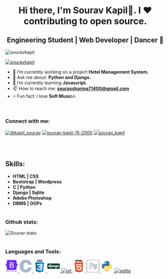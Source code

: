 <h1 align="center">Hi there, I'm Sourav Kapil👋. I ❤ contributing to open source.</h1>
<h2 align="center">Engineering Student | Web Developer | Dancer 👯</h2>

<p align="left"> <img src="https://komarev.com/ghpvc/?username=souravkapil&label=Profile%20views&color=0e75b6&style=flat" alt="souravkapil" /> </p>

<p align="left"> <a href="https://github.com/ryo-ma/github-profile-trophy"><img src="https://github-profile-trophy.vercel.app/?username=souravkapil" alt="souravkapil" /></a> </p>

- 🔭 I’m currently working on a project <strong>Hotel Management System.</strong>
- 💬 Ask me about: <strong>Python and Django.</strong>
- 🌱 I’m currently learning <strong> Javascript. </strong>
- 📫 How to reach me: <strong>souravsharma71400@gmail.com</strong>
- ⚡ Fun fact: I love <strong>Soft Music🎶.</strong>
<br>

<h3 align="left">Connect with me:</h3>
<p align="left">
<a href="https://twitter.com/@kapil_sourav" target="blank"><img align="center" src="https://cdn.jsdelivr.net/npm/simple-icons@3.0.1/icons/twitter.svg" alt="@kapil_sourav" height="30" width="40" /></a>
<a href="https://linkedin.com/in/sourav-kapil-15-2000" target="blank"><img align="center" src="https://cdn.jsdelivr.net/npm/simple-icons@3.0.1/icons/linkedin.svg" alt="sourav-kapil-15-2000" height="30" width="40" /></a>
<a href="https://instagram.com/sourav_kapil" target="blank"><img align="center" src="https://cdn.jsdelivr.net/npm/simple-icons@3.0.1/icons/instagram.svg" alt="sourav_kapil" height="30" width="40" /></a>
</p>
<br>
<br>

<h2>Skills:</h2>

- <strong>HTML | CSS</strong><br>
- <strong>Bootstrap | Wordpress</strong><br>
- <strong>C | Python</strong><br>
- <strong>Django | Sqlite</strong><br>
- <strong>Adobe Photoshop</strong><br>
- <strong>DBMS | OOPs</strong><br>
  <br>
  
 
### Github stats:

![Sourav stats](https://github-readme-stats.vercel.app/api?username=Souravkapil&count_private=true&show_icons=true&theme=radical)
<br>
<br>

<h3 align="left">Languages and Tools:</h3>

<p align="left"> <a href="https://getbootstrap.com" target="_blank"> <img src="https://raw.githubusercontent.com/devicons/devicon/master/icons/bootstrap/bootstrap-plain-wordmark.svg" alt="bootstrap" width="40" height="40"/> </a> <a href="https://www.cprogramming.com/" target="_blank"> <img src="https://raw.githubusercontent.com/devicons/devicon/master/icons/c/c-original.svg" alt="c" width="40" height="40"/> </a> <a href="https://www.w3schools.com/css/" target="_blank"> <img src="https://raw.githubusercontent.com/devicons/devicon/master/icons/css3/css3-original-wordmark.svg" alt="css3" width="40" height="40"/> </a> <a href="https://www.djangoproject.com/" target="_blank"> <img src="https://raw.githubusercontent.com/devicons/devicon/master/icons/django/django-original.svg" alt="django" width="40" height="40"/> </a> <a href="https://git-scm.com/" target="_blank"> <img src="https://www.vectorlogo.zone/logos/git-scm/git-scm-icon.svg" alt="git" width="40" height="40"/> </a> <a href="https://www.w3.org/html/" target="_blank"> <img src="https://raw.githubusercontent.com/devicons/devicon/master/icons/html5/html5-original-wordmark.svg" alt="html5" width="40" height="40"/> </a> <a href="https://www.photoshop.com/en" target="_blank"> <img src="https://raw.githubusercontent.com/devicons/devicon/master/icons/photoshop/photoshop-line.svg" alt="photoshop" width="40" height="40"/> </a> <a href="https://www.python.org" target="_blank"> <img src="https://raw.githubusercontent.com/devicons/devicon/master/icons/python/python-original.svg" alt="python" width="40" height="40"/> </a> <a href="https://www.sqlite.org/" target="_blank"> <img src="https://www.vectorlogo.zone/logos/sqlite/sqlite-icon.svg" alt="sqlite" width="40" height="40"/> </a> </p>





